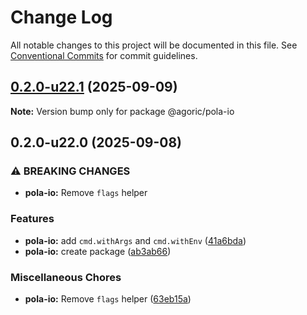 # Change Log

All notable changes to this project will be documented in this file.
See [Conventional Commits](https://conventionalcommits.org) for commit guidelines.

## [0.2.0-u22.1](https://github.com/Agoric/agoric-sdk/compare/@agoric/pola-io@0.2.0-u22.0...@agoric/pola-io@0.2.0-u22.1) (2025-09-09)

**Note:** Version bump only for package @agoric/pola-io

## 0.2.0-u22.0 (2025-09-08)

### ⚠ BREAKING CHANGES

* **pola-io:** Remove `flags` helper

### Features

* **pola-io:** add `cmd.withArgs` and `cmd.withEnv` ([41a6bda](https://github.com/Agoric/agoric-sdk/commit/41a6bda7eaee3f098c311a04dec2b2222a21ddc6))
* **pola-io:** create package ([ab3ab66](https://github.com/Agoric/agoric-sdk/commit/ab3ab666eb9f4eb45aee63452ee613296d83ed43))

### Miscellaneous Chores

* **pola-io:** Remove `flags` helper ([63eb15a](https://github.com/Agoric/agoric-sdk/commit/63eb15ae9333b6b9d05dad8b1d3c900468bd2473))
